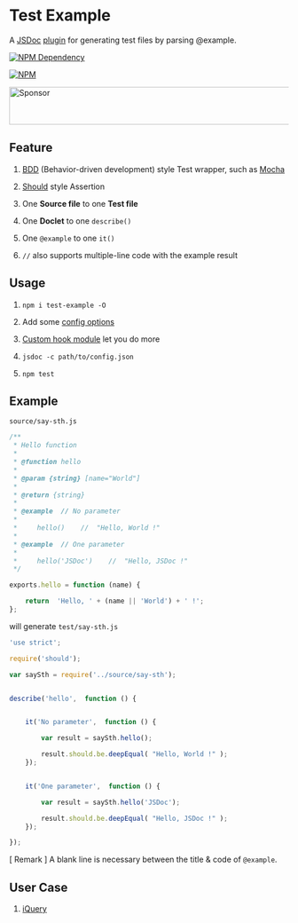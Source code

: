 # Test Example

A [JSDoc](http://usejsdoc.org/) [plugin](http://usejsdoc.org/about-plugins.html) for generating test files by parsing @example.

[![NPM Dependency](https://david-dm.org/TechQuery/test-example.svg)](https://david-dm.org/TechQuery/test-example)

[![NPM](https://nodei.co/npm/test-example.png?downloads=true&downloadRank=true&stars=true)](https://nodei.co/npm/test-example/)

<a target='_blank' rel='nofollow' href='https://app.codesponsor.io/link/terHRJgDULkGjswWhddcBSDJ/TechQuery/test-example'>
  <img alt='Sponsor' width='888' height='68' src='https://app.codesponsor.io/embed/terHRJgDULkGjswWhddcBSDJ/TechQuery/test-example.svg' />
</a>



## Feature

 1. [BDD](https://www.agilealliance.org/glossary/bdd/) (Behavior-driven development) style Test wrapper, such as [Mocha](https://mochajs.org/)

 2. [Should](https://github.com/shouldjs/should.js) style Assertion

 3. One **Source file** to one **Test file**

 4. One **Doclet** to one `describe()`

 5. One `@example` to one `it()`

 6. `//` also supports multiple-line code with the example result



## Usage

 1. `npm i test-example -O`

 2. Add some [config options](https://techquery.github.io/test-example/module-test-example-test-example.html)

 3. [Custom hook module](https://techquery.github.io/test-example/global.html#EventHook) let you do more

 4. `jsdoc -c path/to/config.json`

 5. `npm test`



## Example

`source/say-sth.js`

```JavaScript
/**
 * Hello function
 *
 * @function hello
 *
 * @param {string} [name="World"]
 *
 * @return {string}
 *
 * @example  // No parameter
 *
 *     hello()    //  "Hello, World !"
 *
 * @example  // One parameter
 *
 *     hello('JSDoc')    //  "Hello, JSDoc !"
 */

exports.hello = function (name) {

    return  'Hello, ' + (name || 'World') + ' !';
};
```

will generate `test/say-sth.js`

```JavaScript
'use strict';

require('should');

var saySth = require('../source/say-sth');


describe('hello',  function () {


    it('No parameter',  function () {

        var result = saySth.hello();

        result.should.be.deepEqual( "Hello, World !" );
    });


    it('One parameter',  function () {

        var result = saySth.hello('JSDoc');

        result.should.be.deepEqual( "Hello, JSDoc !" );
    });

});
```
[ Remark ]  A blank line is necessary between the title & code of `@example`.



## User Case

 1. [iQuery](https://tech-query.me/iQuery.js/)
